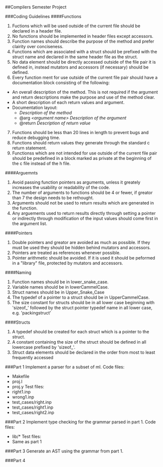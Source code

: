 ##Compilers Semester Project

###Coding Guidelines
####Functions
1. Fuctions which will be used outside of the current file should be declared in a header file.
2. No functions should be implemented in header files except accessors.
3. Function names should describe the purpose of the method and prefer clairity over conciseness.
4. Functions which are associated with a struct should be prefixed with the struct name and declared in the same header file as the struct.
5. No data element should be directly accessed outside of the file pair it is defined in, instead mutators and accessors (if necessary) should be defined.
6. Every function ment for use outside of the current file pair should have a documentation block consisting of the following:
  * An overall description of the method. This is not required if the argument and return descriptions make the purpose and use of the method clear.
  * A short description of each return values and argument.
  * Documentation layout:
    * *Description of the method*
    * @arg *\<argument name\>* *Description of the argument*
    * @return *Description of return value*
7. Functions should be less than 20 lines in length to prevent bugs and reduce debugging time.
8. Functions should return values they generate through the standard c return statement.
9. Functionss which are not intended for use outside of the current file pair should be predefined in a block marked as private at the beginning of the c file instead of the h file.

####Arguemnts
1. Avoid passing function pointers as arguments, unless it greately increases the usability or readability of the code.
2. The number of arguments to functions should be 4 or fewer, if greator than 7 the design needs to be rethought.
3. Arguments should not be used to return results which are generated in the function.
4. Any arguements used to return results directly through setting a pointer or indirectly through modification of the input values should come first in the argument list.

####Pointers
1. Double pointers and greator are avoided as much as possible.  If they must be used they should be hidden behind mutators and accessors.
2. Pointers are treated as references whenever possible.
3. Pointer arithmetic should be avoided.  If it is used it should be peformed in a "library" file, protected by mutators and accessors.

####Naming
1. Function names should be in lower\_snake\_case.
2. Variable names should be in lowerCammelCase.
3. Struct names should be in Upper\_Snake\_Case
4. The typedef of a pointer to a struct should be in UpperCammelCase.
5. The size constant for structs should be in all lower case beginning with 'sizeof\_' followed by the struct pointer typedef name in all lower case, e.g. 'packingstruct'

####Structs
1. A typedef should be created for each struct which is a pointer to the struct.
2. A constant containing the size of the struct should be defined in all lowercase prefixed by 'sizeof\_'.
3. Struct data elements should be declared in the order from most to least frequently accessed


###Part 1
Implement a parser for a subset of ml.
Code files:
* Makefile
* proj.l
* proj.y
Test files:
* right1.inp
* wrong1.inp
* test_cases/right.inp
* test_cases/right1.inp
* test_cases/right2.inp


###Part 2
Implement type checking for the grammar parsed in part 1.
Code files:
* lib/*
Test files:
* Same as part 1


###Part 3
Generate an AST using the grammar from part 1.


###Part 4

